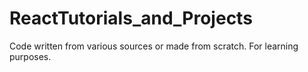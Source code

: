 # ReactTutorials_and_Projects
Code written from various sources or made from scratch. For learning purposes.
